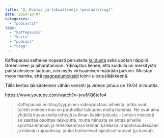 ```yaml
---
title: "3: Kuitua ja laksatiiveja (podcast/vlog)"
date: 2014-10-07
categories: 
  - "podcastit"
tags: 
  - "kaffepaussi"
  - "kuitu"
  - "podcast"
  - "vlog"
---
```


Kaffepaussi esittelee nopeasti perusteita [kuidusta](https://www.katiska.eu/tieto/koira-tarve-yleinen/kuitu-lihasta/ "Kuitu") sekä upotan näppini Greenlineen ja piharatamoon. Ydinajatus lienee, että kuidulla on merkitystä paitsi ulosteen laatuun, niin myös virtsaamisen määrään paikoin. Muistan myös mainita, että [magnesiumoksidi](https://www.katiska.eu/tieto/koira-tarve-mineraali/magnesium/ "Magnesium") toimii ulostuslääkkeenä.

<!--more-->

Tällä kertaa lakisääteinen vähän venahti ja videon pituus on 19:04 minuuttia.

https://www.youtube.com/watch?v=jvwMQ6te1o4

> Kaffepaussi on blogityyppinen videopostaus aiheista, jotka ovat tulleet mieleen kun on puuhaillut talouden muita hommia. Ne ovat aina yhdellä kuvauksella tehtyjä ja ilman käsikirjoitusta – jonkun mielestä se saattaa osoittaa laiskuutta, mutta minusta se antaa aiheille spontaanimman ja rehellisemmän leiman kaikessa raadollisuudessaan ja elämän rujoudessa, jonka harhailevat ajatukset suovat (ja luovat).
